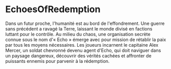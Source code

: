 # EchoesOfRedemption

Dans un futur proche, l'humanité est au bord de l'effondrement. Une guerre sans précédent a ravagé la Terre, laissant le monde divisé en factions luttant pour le contrôle. Au milieu du chaos, une organisation secrète connue sous le nom d'« Echo » émerge avec pour mission de rétablir la paix par tous les moyens nécessaires. Les joueurs incarnent le capitaine Alex Mercer, un soldat chevronné devenu agent d'Echo, qui doit naviguer dans un paysage dangereux, découvrir des vérités cachées et affronter de puissants ennemis pour parvenir à la rédemption.
